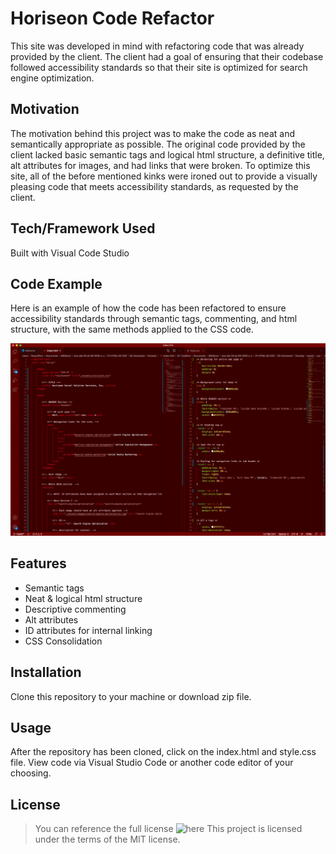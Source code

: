 # Horiseon Code Refactor
This site was developed in mind with refactoring code that was already provided by the client. The client had a goal of ensuring that their codebase followed accessibility standards so that their site is optimized for search engine optimization.
## Motivation
The motivation behind this project was to make the code as neat and semantically appropriate as possible. The original code provided by the client lacked basic semantic tags and logical html structure, a definitive title, alt attributes for images, and had links that were broken. To optimize this site, all of the before mentioned kinks were ironed out to provide a visually pleasing code that meets accessibility standards, as requested by the client.
## Tech/Framework Used
Built with Visual Code Studio
## Code Example
Here is an example of how the code has been refactored to ensure accessibility standards through semantic tags, commenting, and html structure, with the same methods applied to the CSS code.

![Image of Code Refraction](https://github.com/Picke1id/idp_horiseon_code_refactor/blob/master/Screenshot_1.png?raw=true)

## Features
* Semantic tags
* Neat & logical html structure
* Descriptive commenting
* Alt attributes
* ID attributes for internal linking
* CSS Consolidation

## Installation
Clone this repository to your machine or download zip file.

## Usage
After the repository has been cloned, click on the index.html and style.css file. View code via Visual Studio Code or another code editor of your choosing.
## License 
> You can reference the full license ![here](https://github.com/Picke1id/idp_horiseon_code_refactor/blob/master/License)
This project is licensed under the terms of the MIT license.
